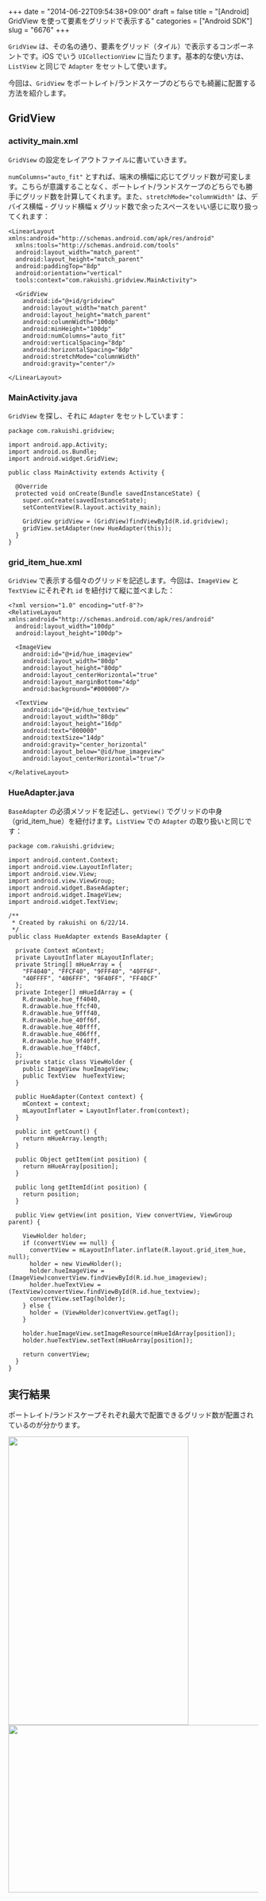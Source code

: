 +++
date = "2014-06-22T09:54:38+09:00"
draft = false
title = "[Android] GridView を使って要素をグリッドで表示する"
categories = ["Android SDK"]
slug = "6676"
+++

<code>GridView</code> は、その名の通り、要素をグリッド（タイル）で表示するコンポーネントです。iOS でいう <code>UICollectionView</code> に当たります。基本的な使い方は、<code>ListView</code> と同じで <code>Adapter</code> をセットして使います。

今回は、<code>GridView</code> をポートレイト/ランドスケープのどちらでも綺麗に配置する方法を紹介します。

<h2>GridView</h2>

<h3>activity_main.xml</h3>

<code>GridView</code> の設定をレイアウトファイルに書いていきます。

<code>numColumns="auto_fit"</code> とすれば、端末の横幅に応じてグリッド数が可変します。こちらが意識することなく、ポートレイト/ランドスケープのどちらでも勝手にグリッド数を計算してくれます。また、<code>stretchMode="columnWidth"</code> は、デバイス横幅 - グリッド横幅 x グリッド数で余ったスペースをいい感じに取り扱ってくれます：

<pre><code>&lt;LinearLayout xmlns:android="http://schemas.android.com/apk/res/android"
  xmlns:tools="http://schemas.android.com/tools"
  android:layout_width="match_parent"
  android:layout_height="match_parent"
  android:paddingTop="8dp"
  android:orientation="vertical"
  tools:context="com.rakuishi.gridview.MainActivity"&gt;

  &lt;GridView
    android:id="@+id/gridview"
    android:layout_width="match_parent"
    android:layout_height="match_parent"
    android:columnWidth="100dp"
    android:minHeight="100dp"
    android:numColumns="auto_fit"
    android:verticalSpacing="8dp"
    android:horizontalSpacing="8dp"
    android:stretchMode="columnWidth"
    android:gravity="center"/&gt;

&lt;/LinearLayout&gt;
</code></pre>

<h3>MainActivity.java</h3>

<code>GridView</code> を探し、それに <code>Adapter</code> をセットしています：

<pre><code>package com.rakuishi.gridview;

import android.app.Activity;
import android.os.Bundle;
import android.widget.GridView;

public class MainActivity extends Activity {

  @Override
  protected void onCreate(Bundle savedInstanceState) {
    super.onCreate(savedInstanceState);
    setContentView(R.layout.activity_main);

    GridView gridView = (GridView)findViewById(R.id.gridview);
    gridView.setAdapter(new HueAdapter(this));
  }
}
</code></pre>

<h3>grid_item_hue.xml</h3>

<code>GridView</code> で表示する個々のグリッドを記述します。今回は、<code>ImageView</code> と <code>TextView</code> にそれぞれ <code>id</code> を紐付けて縦に並べました：

<pre><code>&lt;?xml version="1.0" encoding="utf-8"?&gt;
&lt;RelativeLayout xmlns:android="http://schemas.android.com/apk/res/android"
  android:layout_width="100dp"
  android:layout_height="100dp"&gt;

  &lt;ImageView
    android:id="@+id/hue_imageview"
    android:layout_width="80dp"
    android:layout_height="80dp"
    android:layout_centerHorizontal="true"
    android:layout_marginBottom="4dp"
    android:background="#000000"/&gt;

  &lt;TextView
    android:id="@+id/hue_textview"
    android:layout_width="80dp"
    android:layout_height="16dp"
    android:text="000000"
    android:textSize="14dp"
    android:gravity="center_horizontal"
    android:layout_below="@id/hue_imageview"
    android:layout_centerHorizontal="true"/&gt;

&lt;/RelativeLayout&gt;</code></pre>

<h3>HueAdapter.java</h3>

<code>BaseAdapter</code> の必須メソッドを記述し、<code>getView()</code> でグリッドの中身（grid_item_hue）を紐付けます。<code>ListView</code> での <code>Adapter</code> の取り扱いと同じです：

<pre><code>package com.rakuishi.gridview;

import android.content.Context;
import android.view.LayoutInflater;
import android.view.View;
import android.view.ViewGroup;
import android.widget.BaseAdapter;
import android.widget.ImageView;
import android.widget.TextView;

/**
 * Created by rakuishi on 6/22/14.
 */
public class HueAdapter extends BaseAdapter {

  private Context mContext;
  private LayoutInflater mLayoutInflater;
  private String[] mHueArray = {
    "FF4040", "FFCF40", "9FFF40", "40FF6F",
    "40FFFF", "406FFF", "9F40FF", "FF40CF"
  };
  private Integer[] mHueIdArray = {
    R.drawable.hue_ff4040,
    R.drawable.hue_ffcf40,
    R.drawable.hue_9fff40,
    R.drawable.hue_40ff6f,
    R.drawable.hue_40ffff,
    R.drawable.hue_406fff,
    R.drawable.hue_9f40ff,
    R.drawable.hue_ff40cf,
  };
  private static class ViewHolder {
    public ImageView hueImageView;
    public TextView  hueTextView;
  }

  public HueAdapter(Context context) {
    mContext = context;
    mLayoutInflater = LayoutInflater.from(context);
  }

  public int getCount() {
    return mHueArray.length;
  }

  public Object getItem(int position) {
    return mHueArray[position];
  }

  public long getItemId(int position) {
    return position;
  }

  public View getView(int position, View convertView, ViewGroup parent) {

    ViewHolder holder;
    if (convertView == null) {
      convertView = mLayoutInflater.inflate(R.layout.grid_item_hue, null);
      holder = new ViewHolder();
      holder.hueImageView = (ImageView)convertView.findViewById(R.id.hue_imageview);
      holder.hueTextView = (TextView)convertView.findViewById(R.id.hue_textview);
      convertView.setTag(holder);
    } else {
      holder = (ViewHolder)convertView.getTag();
    }

    holder.hueImageView.setImageResource(mHueIdArray[position]);
    holder.hueTextView.setText(mHueArray[position]);

    return convertView;
  }
}
</code></pre>

<h2>実行結果</h2>

ポートレイト/ランドスケープそれぞれ最大で配置できるグリッド数が配置されているのが分かります。

<img class="align-center" src="/images/2014/06/6676_1.png" border="0" width="363" height="580" />

<img class="align-center" src="/images/2014/06/6676_2.png" border="0" width="606" height="337" />
